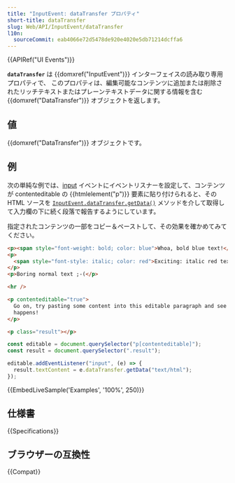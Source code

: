 ```yaml
---
title: "InputEvent: dataTransfer プロパティ"
short-title: dataTransfer
slug: Web/API/InputEvent/dataTransfer
l10n:
  sourceCommit: eab4066e72d5478de920e4020e5db71214dcffa6
---
```


{{APIRef("UI Events")}}

**`dataTransfer`** は {{domxref("InputEvent")}} インターフェイスの読み取り専用プロパティで、 このプロパティは、編集可能なコンテンツに追加または削除されたリッチテキストまたはプレーンテキストデータに関する情報を含む {{domxref("DataTransfer")}} オブジェクトを返します。

## 値

{{domxref("DataTransfer")}} オブジェクトです。

## 例

次の単純な例では、[input](/ja/docs/Web/API/HTMLElement/input_event) イベントにイベントリスナーを設定して、コンテンツが contenteditable の {{htmlelement("p")}} 要素に貼り付けられると、その HTML ソースを [`InputEvent.dataTransfer.getData()`](/ja/docs/Web/API/DataTransfer/getData) メソッドを介して取得して入力欄の下に続く段落で報告するようにしています。

指定されたコンテンツの一部をコピー＆ペーストして、その効果を確かめてみてください。

```html
<p><span style="font-weight: bold; color: blue">Whoa, bold blue text!</span></p>
<p>
  <span style="font-style: italic; color: red">Exciting: italic red text!</span>
</p>
<p>Boring normal text ;-(</p>

<hr />

<p contenteditable="true">
  Go on, try pasting some content into this editable paragraph and see what
  happens!
</p>

<p class="result"></p>
```

```js
const editable = document.querySelector("p[contenteditable]");
const result = document.querySelector(".result");

editable.addEventListener("input", (e) => {
  result.textContent = e.dataTransfer.getData("text/html");
});
```

{{EmbedLiveSample('Examples', '100%', 250)}}

## 仕様書

{{Specifications}}

## ブラウザーの互換性

{{Compat}}
